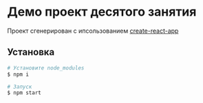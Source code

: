 # Демо проект десятого занятия

Проект сгенерирован с ипсользованием [create-react-app](https://create-react-app.dev/docs/adding-typescript/)

## Установка

```bash
# Установите node_modules
$ npm i

# Запуск
$ npm start
```
